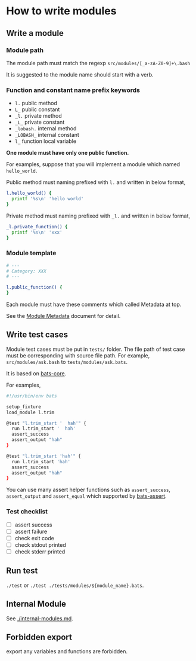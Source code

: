 # How to write modules

## Write a module

### Module path

The module path must match the regexp `src/modules/[_a-zA-Z0-9]+\.bash`

It is suggested to the module name should start with a verb.

### Function and constant name prefix keywords

- `l.` public method
- `L_` public constant
- `_l.` private method
- `_L_` private constant
- `_lobash.` internal method
- `_LOBASH_` internal constant
- `l_` function local variable

**One module must have only one public function.**

For examples, suppose that you will implement a module which named `hello_world`.

Public method must naming prefixed with `l.` and written in below format,

```sh
l.hello_world() {
  printf '%s\n' 'hello world'
}
```

Private method must naming prefixed with `_l.` and written in below format,

```sh
_l.private_function() {
  printf '%s\n' 'xxx'
}
```

### Module template

```sh
# ---
# Category: XXX
# ---

l.public_function() {
}
```

Each module must have these comments which called Metadata at top.

See the [Module Metadata](./module-metadata.md) document for detail.

## Write test cases

Module test cases must be put in `tests/` folder.
The file path of test case must be corresponding with source file path. For example, `src/modules/ask.bash` to `tests/modules/ask.bats`.

It is based on [bats-core](https://github.com/bats-core/bats-core).

For examples,

```sh
#!/usr/bin/env bats

setup_fixture
load_module l.trim

@test "l.trim_start '  hah'" {
  run l.trim_start '  hah'
  assert_success
  assert_output "hah"
}

@test "l.trim_start 'hah'" {
  run l.trim_start 'hah'
  assert_success
  assert_output "hah"
}
```

You can use many assert helper functions such as `assert_success`, `assert_output` and `assert_equal` which supported by [bats-assert](https://github.com/jasonkarns/bats-assert-1).

### Test checklist

- [ ] assert success
- [ ] assert failure
- [ ] check exit code
- [ ] check stdout printed
- [ ] check stderr printed

## Run test

`./test` or `./test ./tests/modules/${module_name}.bats`.

## Internal Module

See [./internal-modules.md](./internal-modules.md).

## Forbidden export

export any variables and functions are forbidden.
